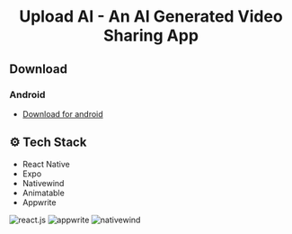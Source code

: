 <div align="center">
 <h1 align="center">Upload AI - An AI Generated Video Sharing App</h3>
 </div>


 ##  Download

### Android
- [Download for android](https://expo.dev/artifacts/eas/xdGgUpoLD2BbNKr1XZzB89.apk)


## <a name="tech-stack">⚙️ Tech Stack</a>

- React Native
- Expo
- Nativewind
- Animatable
- Appwrite

<div>
    <img src="https://img.shields.io/badge/-React_Native-black?style=for-the-badge&logoColor=white&logo=react&color=61DAFB" alt="react.js" />
    <img src="https://img.shields.io/badge/-Appwrite-black?style=for-the-badge&logoColor=white&logo=appwrite&color=FD366E" alt="appwrite" />
    <img src="https://img.shields.io/badge/NativeWind-black?style=for-the-badge&logoColor=white&logo=tailwindcss&color=06B6D4" alt="nativewind" />
  </div>


